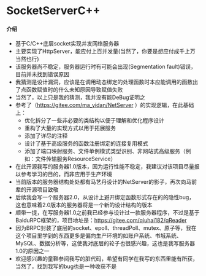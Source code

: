 # SocketServerC++

#### 介绍
- 基于C/C++底层socket实现并发网络服务器
- 主要实现了HttpServer，能应付上百并发量(当然了，你要是想应付成千上万当然也行)
- 该服务器尚不稳定，服务器运行时有可能会出现(Segmentation fault)错误，目前并未找到错误原因
- 我猜测是设计漏洞，应该是在调用动态绑定的处理函数时本应能调用的函数出了点函数赋值时的什么未知原因导致赋值失败
- 当然了，以上只是我的猜测，我并没有能DeBug证明之
- 参考了（https://gitee.com/ma_yidan/NetServer ）的实现逻辑，在此基础上：
    + 优化拆分了一些非必要的类结构以便于理解和优化程序设计
    + 重构了大量的实现方式以用于拓展服务
    + 添加了详尽的注释
    + 设计了基于高级服务的函数注册绑定的连接复用模式
    + 添加了端口映射服务、文件单例模式类型识别、非网站式高级服务（例如：文件传输服务ResourceService）
- 在此开源我写的服务器1.0版本，因为运行性能不稳定，我建议对该项目尽量报以参考学习的目的，而非应用于生产环境
- 当前版本的服务器结构处处都有马艺丹设计的NetServer的影子，再次向马前辈的开源项目致敬
- 后续我会写一个服务器2.0，从设计上避开绑定函数形式存在的的隐性bug，这也意味着2.0版本的服务器将是一个新的设计结构的版本
- 顺带一提，在写服务器1.0之前我已经参与设计过一款服务器程序，不过是基于BaiduRPC框架的，项目地址是：https://gitee.com/qiuhai182/qReader
- 因为BRPC封装了底层的socket、epoll、threadPoll、mutex、原子等，我在这个项目里学到的东西更多是偏向生产环境的如账户系统、书城系统、MySQL、数据分析等，这使我对底层的轮子也很感兴趣，这也是我写服务器1.0的原因之一
- 欢迎感兴趣的童鞋参阅我写的脏代码，希望有同学在我写的东西里能有所获，当然了，找到我写的bug也是一种收获不是
